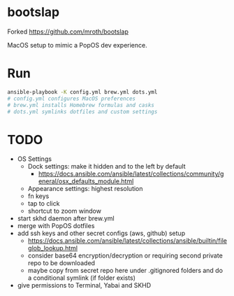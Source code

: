 # bootslap

Forked https://github.com/mroth/bootslap

MacOS setup to mimic a PopOS dev experience.

# Run
```sh
ansible-playbook -K config.yml brew.yml dots.yml
# config.yml configures MacOS preferences
# brew.yml installs Homebrew formulas and casks
# dots.yml symlinks dotfiles and custom settings
```

# TODO
- OS Settings
  - Dock settings: make it hidden and to the left by default
    - https://docs.ansible.com/ansible/latest/collections/community/general/osx_defaults_module.html
  - Appearance settings: highest resolution
  - fn keys
  - tap to click
  - shortcut to zoom window
- start skhd daemon after brew.yml
- merge with PopOS dotfiles
- add ssh keys and other secret configs (aws, github) setup
  - https://docs.ansible.com/ansible/latest/collections/ansible/builtin/fileglob_lookup.html
  - consider base64 encryption/decryption or requiring second private repo to be downloaded
  - maybe copy from secret repo here under .gitignored folders and do a conditional symlink (if folder exists)
- give permissions to Terminal, Yabai and SKHD